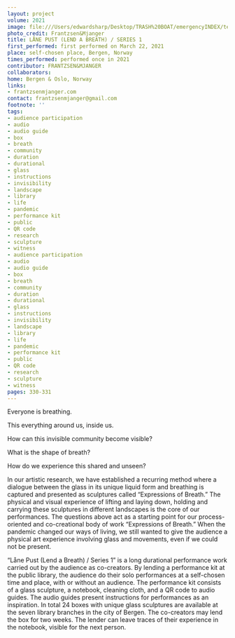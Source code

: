 ```yaml
---
layout: project
volume: 2021
image: file:///Users/edwardsharp/Desktop/TRASH%20BOAT/emergencyINDEX/ten_plus/guts/Links/1665434336257__L_ne_pust__Lend_a_Breath____series_1--Frantzsen_Mjanger.jpeg
photo_credit: Frantzsen&Mjanger
title: LÅNE PUST (LEND A BREATH) / SERIES 1
first_performed: first performed on March 22, 2021
place: self-chosen place, Bergen, Norway
times_performed: performed once in 2021
contributor: FRANTZSEN&MJANGER
collaborators:
home: Bergen & Oslo, Norway
links:
- frantzsenmjanger.com
contact: frantzsenmjanger@gmail.com
footnote: ''
tags:
- audience participation
- audio
- audio guide
- box
- breath
- community
- duration
- durational
- glass
- instructions
- invisibility
- landscape
- library
- life
- pandemic
- performance kit
- public
- QR code
- research
- sculpture
- witness
- audience participation
- audio
- audio guide
- box
- breath
- community
- duration
- durational
- glass
- instructions
- invisibility
- landscape
- library
- life
- pandemic
- performance kit
- public
- QR code
- research
- sculpture
- witness
pages: 330-331
---
```


Everyone is breathing.

This everything around us, inside us.

How can this invisible community become visible? 

What is the shape of breath?

How do we experience this shared and unseen? 

In our artistic research, we have established a recurring method where a dialogue between the glass in its unique liquid form and breathing is captured and presented as sculptures called “Expressions of Breath.” The physical and visual experience of lifting and laying down, holding and carrying these sculptures in different landscapes is the core of our performances. The questions above act as a starting point for our process-oriented and co-creational body of work “Expressions of Breath.” When the pandemic changed our ways of living, we still wanted to give the audience a physical art experience involving glass and movements, even if we could not be present. 

“Låne Pust (Lend a Breath) / Series 1” is a long durational performance work carried out by the audience as co-creators. By lending a performance kit at the public library, the audience do their solo performances at a self-chosen time and place, with or without an audience. The performance kit consists of a glass sculpture, a notebook, cleaning cloth, and a QR code to audio guides. The audio guides present instructions for performances as an inspiration. In total 24 boxes with unique glass sculptures are available at the seven library branches in the city of Bergen. The co-creators may lend the box for two weeks. The lender can leave traces of their experience in the notebook, visible for the next person.
